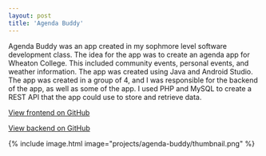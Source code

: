 ```yaml
---
layout: post
title: 'Agenda Buddy'
---
```


Agenda Buddy was an app created in my sophmore level software development class. The idea for the app was to create an agenda app for Wheaton College. This included community events, personal events, and weather information. The app was created using Java and Android Studio. The app was created in a group of 4, and I was responsible for the backend of the app, as well as some of the app. I used PHP and MySQL to create a REST API that the app could use to store and retrieve data. 

[View frontend on GitHub](https://github.com/tjkwilliams/AgendaBuddy)

[View backend on GitHub](https://github.com/pricejoshua/AgendaBuddyWeb)


{% include image.html image="projects/agenda-buddy/thumbnail.png" %}
